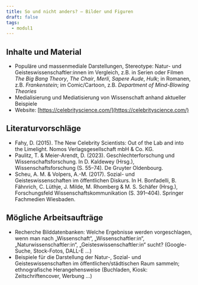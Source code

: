 ```yaml
---
title: So und nicht anders? – Bilder und Figuren
draft: false
tags:
  - modul1
---
```


## Inhalte und Material

- Populäre und massenmediale Darstellungen, Stereotype: Natur- und Geisteswissenschaftler:innen im Vergleich, z.B. in Serien oder Filmen *The Big Bang Theory*, *The Chair*, *Merlí*, *Sapere Aude*, *Hulk*; in Romanen, z.B. *Frankenstein*; im Comic/Cartoon, z.B. *Department of Mind-Blowing Theories*
- Medialisierung und Mediatisierung von Wissenschaft anhand aktueller Beispiele
- Website: [https://celebrityscience.com/](https://celebrityscience.com/)

## Literaturvorschläge
- Fahy, D. (2015). The New Celebrity Scientists: Out of the Lab and into the Limelight. Nomos Verlagsgesellschaft mbH & Co. KG.
- Paulitz, T. & Meier-Arendt, D. (2023). Geschlechterforschung und Wissenschaftsforschung. In D. Kaldewey (Hrsg.), Wissenschaftsforschung (S. 55–74). De Gruyter Oldenbourg.
- Scheu, A. M. & Volpers, A.-M. (2017). Sozial- und Geisteswissenschaften im öffentlichen Diskurs. In H. Bonfadelli, B. Fähnrich, C. Lüthje, J. Milde, M. Rhomberg & M. S. Schäfer (Hrsg.), Forschungsfeld Wissenschaftskommunikation (S. 391–404). Springer Fachmedien Wiesbaden.

## Mögliche Arbeitsaufträge

- Recherche Bilddatenbanken: Welche Ergebnisse werden vorgeschlagen, wenn man nach „Wissenschaft“, „Wissenschaftler:in“, „Naturwissenschaftler:in“, „Geisteswissenschaftler:in“ sucht? (Google-Suche, Stock-Fotos, DALL-E …)
- Beispiele für die Darstellung der Natur-, Sozial- und Geisteswissenschaften im öffentlichen/städtischen Raum sammeln; ethnografische Herangehensweise (Buchladen, Kiosk: Zeitschriftencover, Werbung …)